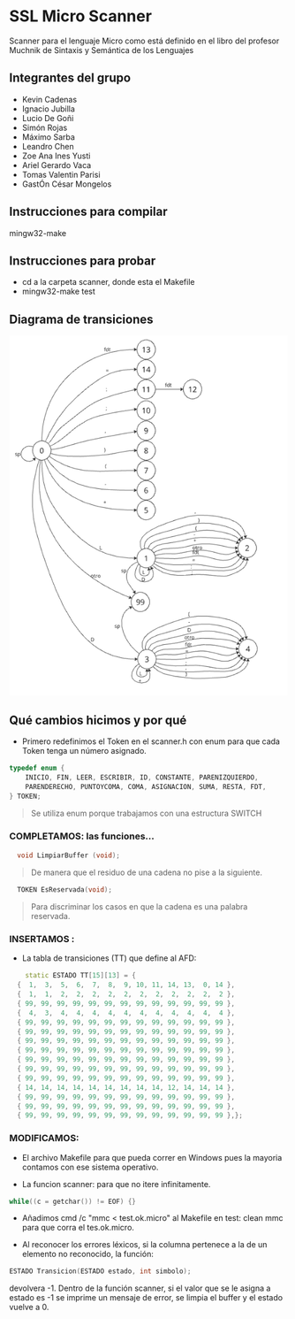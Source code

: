 # SSL Micro Scanner

Scanner para el lenguaje Micro como está definido en el libro del profesor Muchnik de Sintaxis y Semántica de los Lenguajes

## Integrantes del grupo
- Kevin Cadenas <br>
- Ignacio Jubilla <br>
- Lucio De Goñi <br>
- Simón Rojas <br>
- Máximo Sarba <br>
- Leandro Chen <br>
- Zoe Ana Ines Yusti <br>
- Ariel Gerardo Vaca <br>
- Tomas Valentin Parisi <br>
- GastÓn César Mongelos <br>

## Instrucciones para compilar
 mingw32-make 

## Instrucciones para probar
 - cd a la carpeta scanner, donde esta el Makefile  
 - mingw32-make test

## Diagrama de transiciones
![AutomataFinito](TT.png)

## Qué cambios hicimos y por qué

  - Primero redefinimos el Token en el scanner.h con enum para que cada Token tenga un número asignado.
  ```C++
  typedef enum {
      INICIO, FIN, LEER, ESCRIBIR, ID, CONSTANTE, PARENIZQUIERDO,  
      PARENDERECHO, PUNTOYCOMA, COMA, ASIGNACION, SUMA, RESTA, FDT,
  } TOKEN;
  ```
  > Se utiliza enum porque trabajamos con una estructura SWITCH

### COMPLETAMOS: las funciones...

  ```C++
    void LimpiarBuffer (void);
  ```
  > De manera que el residuo de una cadena no pise a la siguiente.
  
  ```C++
    TOKEN EsReservada(void);
  ```
  > Para discriminar los casos en que la cadena es una palabra reservada.

### INSERTAMOS :

  - La tabla de transiciones (TT) que define al AFD:

  ```C++
      static ESTADO TT[15][13] = {
    {  1,  3,  5,  6,  7,  8,  9, 10, 11, 14, 13,  0, 14 },
    {  1,  1,  2,  2,  2,  2,  2,  2,  2,  2,  2,  2,  2 },
    { 99, 99, 99, 99, 99, 99, 99, 99, 99, 99, 99, 99, 99 },
    {  4,  3,  4,  4,  4,  4,  4,  4,  4,  4,  4,  4,  4 },
    { 99, 99, 99, 99, 99, 99, 99, 99, 99, 99, 99, 99, 99 },
    { 99, 99, 99, 99, 99, 99, 99, 99, 99, 99, 99, 99, 99 },
    { 99, 99, 99, 99, 99, 99, 99, 99, 99, 99, 99, 99, 99 },
    { 99, 99, 99, 99, 99, 99, 99, 99, 99, 99, 99, 99, 99 },
    { 99, 99, 99, 99, 99, 99, 99, 99, 99, 99, 99, 99, 99 },
    { 99, 99, 99, 99, 99, 99, 99, 99, 99, 99, 99, 99, 99 },
    { 99, 99, 99, 99, 99, 99, 99, 99, 99, 99, 99, 99, 99 },
    { 14, 14, 14, 14, 14, 14, 14, 14, 14, 12, 14, 14, 14 },
    { 99, 99, 99, 99, 99, 99, 99, 99, 99, 99, 99, 99, 99 },
    { 99, 99, 99, 99, 99, 99, 99, 99, 99, 99, 99, 99, 99 },
    { 99, 99, 99, 99, 99, 99, 99, 99, 99, 99, 99, 99, 99 },};
  ```

### MODIFICAMOS:
  - El archivo Makefile para que pueda correr en Windows pues la mayoria contamos con ese sistema operativo.
  
  - La funcion scanner: para que no itere infinitamente.
  ```C++
  while((c = getchar()) != EOF) {}
  ```
  
  - Añadimos cmd /c "mmc < test.ok.micro" al Makefile en test: clean mmc para que corra el tes.ok.micro.

  - Al reconocer los errores léxicos, si la columna pertenece a la de un elemento no reconocido, la función:
  ```C++
  ESTADO Transicion(ESTADO estado, int simbolo);
  ```
  devolvera -1. Dentro de la función scanner, si el valor que se le asigna a estado es -1 se imprime un mensaje de error, se limpia el buffer y el estado vuelve a 0.
